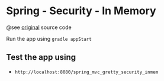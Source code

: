 Spring - Security - In Memory
=============================

@see [original](https://github.com/PacktPublishing/Spring-5-in-7-Days-v-) source code

Run the app using 
`gradle appStart`

Test the app using
------------------

- `http://localhost:8080/spring_mvc_gretty_security_inmem`